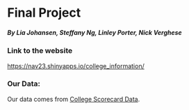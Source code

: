 # Final Project
##### By Lia Johansen, Steffany Ng, Linley Porter, Nick Verghese

### Link to the website
https://nav23.shinyapps.io/college_information/
### Our Data:
Our data comes from [College Scorecard Data](https://collegescorecard.ed.gov/data/). 
